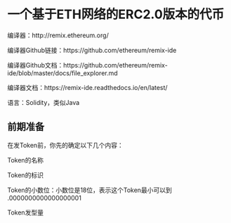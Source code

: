 # 一个基于ETH网络的ERC2.0版本的代币
<p>
编译器：http://remix.ethereum.org/
</p>
<p>
编译器Github链接：https://github.com/ethereum/remix-ide
</p>
<p>
编译器Github文档：https://github.com/ethereum/remix-ide/blob/master/docs/file_explorer.md
</p>
<p>
编译器文档：https://remix-ide.readthedocs.io/en/latest/
</p>
<p>
语言：Solidity，类似Java
</p>

## 前期准备
<p>
在发Token前，你先的确定以下几个内容：
</p>
<p>
Token的名称
</p>
<p>
Token的标识
</p>
<p>
Token的小数位：小数位是18位，表示这个Token最小可以到 .0000000000000000001
</p>
<p>
Token发型量
</p>
